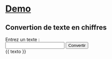 # [Demo](readme.md)

## Convertion de texte en chiffres

<div style="margin-top: 15px;">
    <label for="textInput">Entrez un texte :</label>
    <div class="input" >
        <input id="textInput" maxlenght="16" v-model="textInput" />
        <button @click="conv">Convertir</button>
    </div>
    <div>
        {{ texto  }}
    </div>
</div>

<script>
export default {
  data() {
    return {
      input: '',
      texto: '',
      textInput: '',
      result: '',
      wordsToNumbers: [
        { letter: 'a', code: 13 },
        { letter: 'b', code: 14 },
        { letter: 'c', code: 15 },
        { letter: 'd', code: 16 },
        { letter: 'e', code: 18 },
        { letter: 'é', code: 18 },
        { letter: 'è', code: 18 },
        { letter: 'f', code: 19 },
        { letter: 'g', code: 20 },
        { letter: 'h', code: 22 },
        { letter: 'i', code: 23 },
        { letter: 'j', code: 24 },
        { letter: 'k', code: 25 },
        { letter: 'l', code: 26 },
        { letter: 'm', code: 27 },
        { letter: 'n', code: 28 },
        { letter: 'o', code: 31 },
        { letter: 'p', code: 33 },
        { letter: 'q', code: 34 },
        { letter: 'r', code: 35 },
        { letter: 's', code: 36 },
        { letter: 't', code: 37 },
        { letter: 'u', code: 38 },
        { letter: 'v', code: 40 },
        { letter: 'w', code: 41 },
        { letter: 'x', code: 42 },
        { letter: 'y', code: 44 },
        { letter: 'z', code: 45 },
        { letter: ' ', code: 10 },
        { letter: "0", code: "00" },
        { letter: '1', code: "01" },
        { letter: '2', code: "02" },
        { letter: '3', code: "03" },
        { letter: '4', code: "04" },
        { letter: '5', code: "05" },
        { letter: '6', code: "06" },
        { letter: '7', code: "07" },
        { letter: '8', code: "08" },
        { letter: '9', code: "09" },
      ]
    };
  },
  methods: {
    conv(){
        // this.input = this.textInput.toLowerCase();
        // if (input.length > 16) {
        //     this.input = this.input.slice(0, 16);
        // }
        // const words = this.input;
        const words = this.textInput.toLowerCase();
        let elements = Array.from(words);
        this.texto = this.textToInt(elements);
    },

    findElement(letter) {
        return  this.wordsToNumbers.find(
            el => el.letter.toLowerCase() === letter.toLowerCase());
    },

    textToInt(text){
        let letter = '';
        let resultat = [];
        text.forEach(element => {
            letter = this.findElement(element);
            resultat.push(letter.code);
        })
        return resultat;
    },

  }
};
</script>
